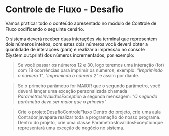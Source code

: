 # Controle de Fluxo - Desafio

Vamos praticar todo o conteúdo apresentado no módulo de Controle de Fluxo codificando o seguinte cenário.

O sistema deverá receber duas interações via terminal que representem dois números inteiros, com estes dois números você deverá obter a quantidade de interações (para) e realizar a impressão no console (System.out.print) dos números incrementados, por exemplo:

> Se você passar os números 12 e 30, logo teremos uma interação (for) com 18 ocorrências para imprimir os números, exemplo: *"Imprimindo o número 1", "Imprimindo o número 2"* e assim por diante.

> Se o primeiro parâmetro for MAIOR que o segundo parâmetro, você deverá lançar uma exceção personalizada chamada *ParametrosInvalidosException* a segunda mensagem: *"O segundo parâmetro deve ser maior que o primeiro"*

>Crie o projetoDesafioControleFluxo
>Dentro do projeto, crie uma aula Contador.javapara realizar toda a programação do nosso programa.
>Dentro do projeto, crie uma classe ParametrosInvalidosExceptionque representará uma exceção de negócio no sistema.
